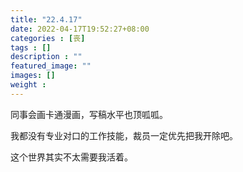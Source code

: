 ```yaml
---
title: "22.4.17"
date: 2022-04-17T19:52:27+08:00
categories : [丧]
tags : []
description : ""
featured_image: ""
images: []
weight : 
---
```


同事会画卡通漫画，写稿水平也顶呱呱。

我都没有专业对口的工作技能，裁员一定优先把我开除吧。

这个世界其实不太需要我活着。